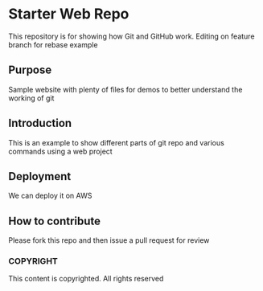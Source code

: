 # Starter Web Repo

This repository is for showing how Git and GitHub work. Editing on feature branch for rebase example

## Purpose

Sample website with plenty of files for demos to better understand the working of git

## Introduction

This is an example to show different parts of git repo and various commands using a web project

## Deployment

We can deploy it on AWS

## How to contribute

Please fork this repo and then issue a pull request for review

### COPYRIGHT
This content is copyrighted. All rights reserved